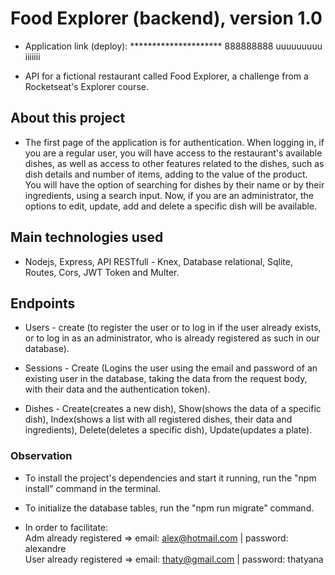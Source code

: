 # Food Explorer (backend), version 1.0 

- Application link (deploy): ********************* 888888888 uuuuuuuuu iiiiiii

- API for a fictional restaurant called Food Explorer, a challenge from a Rocketseat's Explorer course.

## About this project
- The first page of the application is for authentication. 
When logging in, if you are a regular user, you will have access to the restaurant's available dishes, as well as access to other features related to the dishes, such as dish details and number of items, adding to the value of the product. You will have the option of searching for dishes by their name or by their ingredients, using a search input.
Now, if you are an administrator, the options to edit, update, add and delete a specific dish will be available.

## Main technologies used
- Nodejs, Express, API RESTfull - Knex, Database relational, Sqlite, Routes, Cors, JWT Token and Multer.

## Endpoints
- Users - create (to register the user or to log in if the user already exists, or to log in as an administrator, who is already registered as such in our database).

- Sessions - Create (Logins the user using the email and password of an existing user in the database, taking the data from the request body, with their data and the authentication token).

- Dishes - Create(creates a new dish), Show(shows the data of a specific dish), Index(shows a list with all registered dishes, their data and ingredients), Delete(deletes a specific dish), Update(updates a plate).

### Observation
- To install the project's dependencies and start it running, run the "npm install" command in the terminal.

- To initialize the database tables, run the "npm run migrate" command.

- In order to facilitate: <br>
Adm already registered => email: alex@hotmail.com | password: alexandre <br>
User already registered => email: thaty@gmail.com | password: thatyana